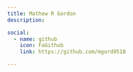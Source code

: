 ```yaml
---
title: Mathew R Gordon
description:

social:
  - name: github
    icon: FaGithub
    link: https://github.com/mgord9518

---
```

